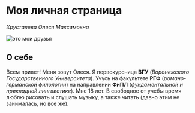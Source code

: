 # **Моя личная страница**

*Хрусталева Олеся Максимовна*

![](https://sun2-9.userapi.com/impg/TlSqhg21sx6h0DibL8nH7J5Sc6IraIIZLpwKPw/o37V1eWvIFc.jpg?size=810x1080&quality=95&sign=2131b96f0cf6a82f2e02409bd70297b5&type=album "это мои друзья")

## **О себе**

Всем привет! Меня зовут Олеся. Я первокурсница **ВГУ** (*Воронежского Государственного Университета*). Учусь на факультете **РГФ** (*романо-германской филологии*) на направлении **ФиПЛ** (*фундаментальной и прикладной лингвистике*). Мне 18 лет. В свободное от учебы время люблю рисовать и слушать музыку, а также читать (давно этим не занималась, но все же). 


